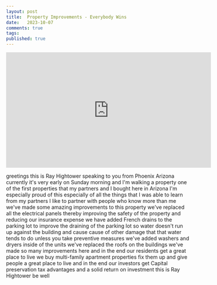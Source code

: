 ```yaml
---
layout: post
title:  Property Improvements - Everybody Wins
date:   2023-10-07
comments: true
tags: 
published: true
---
```

<div class="video-container">
<iframe width="560" height="315" src="https://www.youtube.com/embed/HM4nEoKzNxA?si=Dmmi9nhnbpmsl1PN" title="YouTube video player" frameborder="0" allow="accelerometer; autoplay; clipboard-write; encrypted-media; gyroscope; picture-in-picture; web-share" allowfullscreen></iframe>
</div>

<!--more-->

greetings this is Ray Hightower speaking to you from Phoenix Arizona currently it's very early on Sunday morning and I'm walking a property one of the first properties that my partners and I bought here in Arizona I'm especially proud of this especially of all the things that I was able to learn from my partners I like to partner with people who know more than me we've made some amazing improvements to this property we've replaced all the electrical panels thereby improving the safety of the property and reducing our insurance expense we have added French drains to the parking lot to improve the draining of the parking lot so water doesn't run up against the building and cause cause of other damage that that water tends to do unless you take preventive measures we've added washers and dryers inside of the units we've replaced the roofs on the buildings we've made so many improvements here and in the end our residents get a great place to live we buy multi-family apartment properties fix them up and give people a great place to live and in the end our investors get Capital preservation tax advantages and a solid return on investment this is Ray Hightower be well
 
